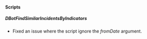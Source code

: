 
#### Scripts

##### DBotFindSimilarIncidentsByIndicators

- Fixed an issue where the script ignore the *fromDate* argument.
